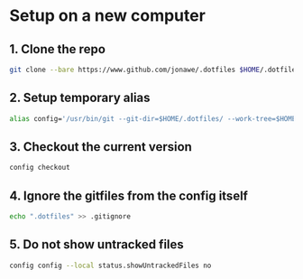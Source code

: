 # Setup on a new computer

## 1. Clone the repo
```bash
git clone --bare https://www.github.com/jonawe/.dotfiles $HOME/.dotfiles
```

## 2. Setup temporary alias
```bash
alias config='/usr/bin/git --git-dir=$HOME/.dotfiles/ --work-tree=$HOME'
```

## 3. Checkout the current version
```bash
config checkout
```

## 4. Ignore the gitfiles from the config itself
```bash
echo ".dotfiles" >> .gitignore
```

## 5. Do not show untracked files
```bash
config config --local status.showUntrackedFiles no
```
